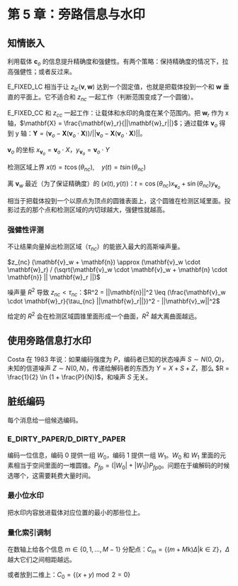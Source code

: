 # 第 5 章：旁路信息与水印

## 知情嵌入

利用载体 $\mathbf{c}_o$ 的信息提升精确度和强健性。有两个策略：保持精确度的情况下，拉高强健性；或者反过来。

E_FIXED_LC 相当于让 $z_{lc}(\mathbf{v}, \mathbf{w})$ 达到一个固定值，也就是把载体投到一个和 $\mathbf{w}$ 垂直的平面上。它不适合和 $z_{nc}$ 一起工作（判断范围变成了一个圆锥）。

E_FIXED_CC 和 $z_{cc}$ 一起工作：让载体和水印的角度在某个范围内。把 $\mathbf{w}_r$ 作为 x 轴，$\mathbf{X} = \frac{\mathbf{w}_r}{||\mathbf{w}_r||}$；通过载体 $\mathbf{v}_o$ 得到 y 轴：$\mathbf{Y} = (\mathbf{v}_o - \mathbf{X} (\mathbf{v}_o \cdot \mathbf{X})) / ||\mathbf{v}_o - \mathbf{X} (\mathbf{v}_o \cdot \mathbf{X})||$。

$\mathbf{v}_o$ 的坐标 $x_{\mathbf{v}_o} = \mathbf{v}_o \cdot X$，$y_{\mathbf{v}_o} = \mathbf{v}_o \cdot Y$

检测区域上界 $x(t) = t \cos (\theta_{nc}), \quad y(t) = t \sin (\theta_{nc})$

离 $\mathbf{v}_w$ 最近（为了保证精确度）的 $(x(t), y(t))$：$t = \cos(\theta_{nc}) x_{\mathbf{v}_o} + \sin(\theta_{nc}) {y_{\mathbf{v}_o}}$

相当于把载体投到一个以原点为顶点的圆锥表面上，这个圆锥在检测区域里面。投影过去的那个点和检测区域的内切球越大，强健性就越高。

### 强健性评测

不让结果向量掉出检测区域（$\tau_{nc}$）的能嵌入最大的高斯噪声量。

$z_{nc} (\mathbf{v}_w + \mathbf{n}) \approx (\mathbf{v}_w \cdot \mathbf{w}_r) / (\sqrt{\mathbf{v}_w \cdot \mathbf{v}_w + \mathbf{n} \cdot \mathbf{n}} || \mathbf{w}_r ||)$

噪声量 $R^2$ 导致 $z_{nc} < \tau_{nc}$：$R^2 = ||\mathbf{n}||^2 \leq (\frac{\mathbf{v}_w \cdot \mathbf{w}_r}{\tau_{nc} ||\mathbf{w}_r||})^2 - ||\mathbf{v}_w||^2$

给定的 $R^2$ 会在检测区域圆锥里面形成一个曲面，$R^2$ 越大离曲面越远。

## 使用旁路信息打水印

Costa 在 1983 年说：如果编码强度为 $P$，编码者已知的状态噪声 $S \sim N(0, Q)$，未知的信道噪声 $Z \sim N(0, N)$，传递给解码者的东西为 $Y = X + S + Z$，那么 $R = \frac{1}{2} \ln (1 + \frac{P}{N})$，和噪声 $S$ 无关。

## 脏纸编码

每个消息给一组候选编码。

### E_DIRTY_PAPER/D_DIRTY_PAPER

编码一位信息，编码 0 提供一组 $W_0$，编码 1 提供一组 $W_1$。$W_0$ 和 $W_1$ 里面的元素相当于空间里面的一堆圆锥。$P_{fp} = (|W_0| + |W_1|) P_{fp0}$。问题在于编解码的时候选哪个，这需要耗费大量时间。

### 最小位水印

把水印内容放进载体对应位置的最小的那些位上。

### 量化索引调制

在数轴上给各个信息 $m \in \{0, 1, \dots, M - 1\}$ 分配点：$C_m = \{(m + Mk) \Delta | k \in \mathbb{Z}\}$，$\Delta$ 越大它们之间相距越远。

或者放到二维上：$C_0 = \{(x + y) \bmod 2 = 0\}$
